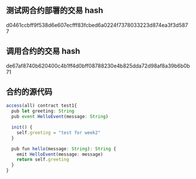 ## 测试网合约部署的交易 hash

d0461ccbff9f538d6e607ecfff83fcbed6a0224f7378033223d874ea3f3d5877

## 调用合约的交易 hash

de67af8740b620400c4b1ff4d0bff08788230e4b825dda72d98af8a39b6b0b71

## 合约的源代码

```ts
access(all) contract test1{
  pub let greeting: String
  pub event HelloEvent(message: String)

  init() {
    self.greeting = "test for week2"
  }

  pub fun hello(message: String): String {
    emit HelloEvent(message: message)
    return self.greeting
  }
}
```